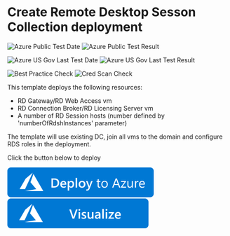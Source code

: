 # Create Remote Desktop Sesson Collection deployment

![Azure Public Test Date](https://azurequickstartsservice.blob.core.windows.net/badges/rds-deployment-existing-ad/PublicLastTestDate.svg)
![Azure Public Test Result](https://azurequickstartsservice.blob.core.windows.net/badges/rds-deployment-existing-ad/PublicDeployment.svg)

![Azure US Gov Last Test Date](https://azurequickstartsservice.blob.core.windows.net/badges/rds-deployment-existing-ad/FairfaxLastTestDate.svg)
![Azure US Gov Last Test Result](https://azurequickstartsservice.blob.core.windows.net/badges/rds-deployment-existing-ad/FairfaxDeployment.svg)

![Best Practice Check](https://azurequickstartsservice.blob.core.windows.net/badges/rds-deployment-existing-ad/BestPracticeResult.svg)
![Cred Scan Check](https://azurequickstartsservice.blob.core.windows.net/badges/rds-deployment-existing-ad/CredScanResult.svg)

This template deploys the following resources:

<ul><li>RD Gateway/RD Web Access vm</li><li>RD Connection Broker/RD Licensing Server vm</li><li>A number of RD Session hosts (number defined by 'numberOfRdshInstances' parameter)</li></ul>

The template will use existing DC, join all vms to the domain and configure RDS roles in the deployment.

Click the button below to deploy

[![Deploy To Azure](https://raw.githubusercontent.com/Azure/azure-quickstart-templates/master/1-CONTRIBUTION-GUIDE/images/deploytoazure.svg?sanitize=true)]("https://portal.azure.com/#create/Microsoft.Template/uri/https%3A%2F%2Fraw.githubusercontent.com%2FAzure%2Fazure-quickstart-templates%2Fmaster%2Frds-deployment-existing-ad%2Fazuredeploy.json")  [![Visualize](https://raw.githubusercontent.com/Azure/azure-quickstart-templates/master/1-CONTRIBUTION-GUIDE/images/visualizebutton.svg?sanitize=true)]("http://armviz.io/#/?load=https%3A%2F%2Fraw.githubusercontent.com%2FAzure%2Fazure-quickstart-templates%2Fmaster%2Frds-deployment-existing-ad%2Fazuredeploy.json")



